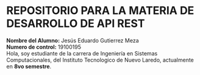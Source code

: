# REPOSITORIO PARA LA MATERIA DE DESARROLLO DE API REST

**Nombre del Alumno:** Jesús Eduardo Gutierrez Meza  
**Numero de control:** 19100195  
Hola, soy estudiante de la carrera de Ingeniería en Sistemas Computacionales, del Instituto Tecnologico de Nuevo Laredo, actualmente en **8vo semestre**.  